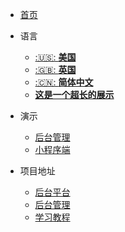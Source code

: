 * [首页](README.md)

* 语言

  * [:🇺🇸: **美国**](/)
  * [:🇬🇧: **英国**](/)
  * [:🇨🇳: **简体中文**](/zh-cn/README.md "简体中文")
  * [**这是一个超长的展示**](/)
* 演示

  * [后台管理]()
  * [小程序端]()
* 项目地址

  * [后台平台](https://github.com/Jackson0714/PassJava-Platform)
  * [后台管理](https://github.com/Jackson0714/PassJava-Portal)
  * [学习教程](https://github.com/Jackson0714/PassJava-Learning)
